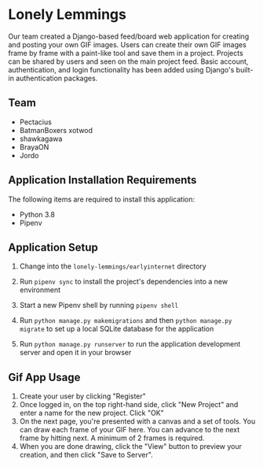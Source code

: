 # Lonely Lemmings

Our team created a Django-based feed/board web application for creating and posting your own GIF images. Users can
create their own GIF images frame by frame with a paint-like tool and save them in a project. Projects can be shared by 
users and seen on the main project feed. Basic account, authentication, and login functionality has been added using 
Django's built-in authentication packages.

## Team

- Pectacius
- BatmanBoxers xotwod
- shawkagawa
- BrayaON
- Jordo

## Application Installation Requirements

The following items are required to install this application:
- Python 3.8
- Pipenv

## Application Setup

1. Change into the `lonely-lemmings/earlyinternet` directory

2. Run `pipenv sync` to install the project's dependencies into a new environment

3. Start a new Pipenv shell by running `pipenv shell`

4. Run `python manage.py makemigrations` and then `python manage.py migrate` to set up a local SQLite database for the
application

3. Run `python manage.py runserver` to run the application development server and open it in your browser

## Gif App Usage

1. Create your user by clicking "Register"
2. Once logged in, on the top right-hand side, click "New Project" and enter a name for the new project. Click "OK"
3. On the next page, you're presented with a canvas and a set of tools. You can draw each frame of your GIF here. You
can advance to the next frame by hitting next. A minimum of 2 frames is required.
4. When you are done drawing, click the "View" button to preview your creation, and then click "Save to Server".

